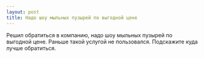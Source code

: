 ```yaml
---
layout: post 
title: Надо шоу мыльных пузырей по выгодной цене 
--- 
```

Решил обратиться в компанию, надо шоу мыльных пузырей по выгодной цене. Раньше такой услугой не пользовался. Подскажите куда лучше обратиться.
